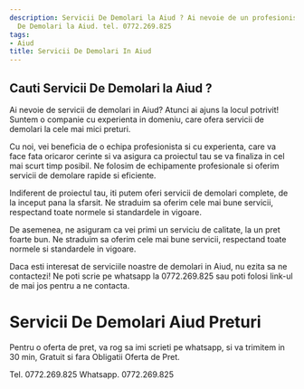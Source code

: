 ```yaml
---
description: Servicii De Demolari la Aiud ? Ai nevoie de un profesionist in Servicii
  De Demolari la Aiud. tel. 0772.269.825
tags:
- Aiud
title: Servicii De Demolari In Aiud
---
```



## Cauti Servicii De Demolari la Aiud ?

Ai nevoie de servicii de demolari in Aiud? Atunci ai ajuns la locul potrivit! Suntem o companie cu experienta in domeniu, care ofera servicii de demolari la cele mai mici preturi.

Cu noi, vei beneficia de o echipa profesionista si cu experienta, care va face fata oricaror cerinte si va asigura ca proiectul tau se va finaliza in cel mai scurt timp posibil. Ne folosim de echipamente profesionale si oferim servicii de demolare rapide si eficiente.

Indiferent de proiectul tau, iti putem oferi servicii de demolari complete, de la inceput pana la sfarsit. Ne straduim sa oferim cele mai bune servicii, respectand toate normele si standardele in vigoare.

De asemenea, ne asiguram ca vei primi un serviciu de calitate, la un pret foarte bun. Ne straduim sa oferim cele mai bune servicii, respectand toate normele si standardele in vigoare.

Daca esti interesat de serviciile noastre de demolari in Aiud, nu ezita sa ne contactezi! Ne poti scrie pe whatsapp la 0772.269.825 sau poti folosi link-ul de mai jos pentru a ne contacta.

# Servicii De Demolari Aiud Preturi
Pentru o oferta de pret, va rog sa imi scrieti pe whatsapp, si va trimitem in 30 min, Gratuit si fara Obligatii Oferta de Pret.

Tel. 0772.269.825
Whatsapp. 0772.269.825